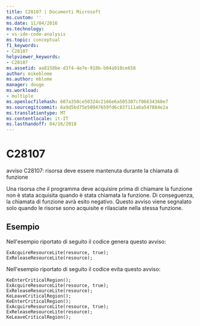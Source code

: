 ```yaml
---
title: C28107 | Documenti Microsoft
ms.custom: ''
ms.date: 11/04/2016
ms.technology:
- vs-ide-code-analysis
ms.topic: conceptual
f1_keywords:
- C28107
helpviewer_keywords:
- C28107
ms.assetid: aa8158be-d3f4-4e7e-918b-b04a910ce658
author: mikeblome
ms.author: mblome
manager: douge
ms.workload:
- multiple
ms.openlocfilehash: 607a350ce50324c2166e6a505307cf06634360e7
ms.sourcegitcommit: 6a9d5bd75e50947659fd6c837111a6a547884e2a
ms.translationtype: MT
ms.contentlocale: it-IT
ms.lasthandoff: 04/16/2018
---
```

# <a name="c28107"></a>C28107
avviso C28107: risorsa deve essere mantenuta durante la chiamata di funzione  
  
 Una risorsa che il programma deve acquisire prima di chiamare la funzione non è stata acquisita quando è stata chiamata la funzione. Di conseguenza, la chiamata di funzione avrà esito negativo. Questo avviso viene segnalato solo quando le risorse sono acquisite e rilasciate nella stessa funzione.  
  
## <a name="example"></a>Esempio  
 Nell'esempio riportato di seguito il codice genera questo avviso:  
  
```  
ExAcquireResourceLite(resource, true);  
ExReleaseResourceLite(resource);  
```  
  
 Nell'esempio riportato di seguito il codice evita questo avviso:  
  
```  
KeEnterCriticalRegion();  
ExAcquireResourceLite(resource, true);  
ExReleaseResourceLite(resource);  
KeLeaveCriticalRegion();  
KeEnterCriticalRegion();  
ExAcquireResourceLite(resource, true);  
ExReleaseResourceLite(resource);  
KeLeaveCriticalRegion();  
```